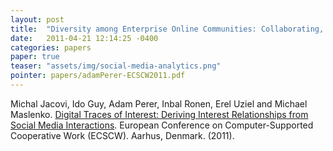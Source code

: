 ```yaml
---
layout: post
title:  "Diversity among Enterprise Online Communities: Collaborating, Teaming, and Innovating through Social Media"
date:   2011-04-21 12:14:25 -0400
categories: papers
paper: true
teaser: "assets/img/social-media-analytics.png"
pointer: papers/adamPerer-ECSCW2011.pdf
---
```

Michal Jacovi, Ido Guy, Adam Perer, Inbal Ronen, Erel Uziel and Michael Maslenko. [Digital Traces of Interest: Deriving Interest Relationships from Social Media Interactions](papers/adamPerer-ECSCW2011.pdf). European Conference on Computer-Supported Cooperative Work (ECSCW). Aarhus, Denmark. (2011). 